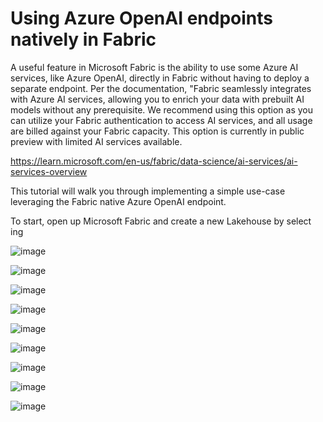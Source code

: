 # Using Azure OpenAI endpoints natively in Fabric

A useful feature in Microsoft Fabric is the ability to use some Azure AI services, like Azure OpenAI, directly in Fabric without having to deploy a separate endpoint. Per the documentation, "Fabric seamlessly integrates with Azure AI services, allowing you to enrich your data with prebuilt AI models without any prerequisite. We recommend using this option as you can utilize your Fabric authentication to access AI services, and all usage are billed against your Fabric capacity. This option is currently in public preview with limited AI services available.

https://learn.microsoft.com/en-us/fabric/data-science/ai-services/ai-services-overview

This tutorial will walk you through implementing a simple use-case leveraging the Fabric native Azure OpenAI endpoint. 

To start, open up Microsoft Fabric and create a new Lakehouse by select ing

![image](https://github.com/danhas14/Fabric_AzureOpenAI_Example/assets/27227060/2a1a1531-cf9e-4b8c-8465-95faa8ba2e3c)


![image](https://github.com/danhas14/Fabric_AzureOpenAI_Example/assets/27227060/032b59bd-cf55-42ed-a109-8160986e0af5)

![image](https://github.com/danhas14/Fabric_AzureOpenAI_Example/assets/27227060/5b760906-90c2-4f08-a007-42f037986ddf)


![image](https://github.com/danhas14/Fabric_AzureOpenAI_Example/assets/27227060/5338857e-3e02-40e9-9944-a0fda6db9c20)


![image](https://github.com/danhas14/Fabric_AzureOpenAI_Example/assets/27227060/d51831d2-3eff-45b8-a932-c5553a4dcc03)

![image](https://github.com/danhas14/Fabric_AzureOpenAI_Example/assets/27227060/7800b110-9dea-4a47-be08-1c2968ccd78e)

![image](https://github.com/danhas14/Fabric_AzureOpenAI_Example/assets/27227060/51c63f53-d27e-414d-9b25-27e653fbfeaa)

![image](https://github.com/danhas14/Fabric_AzureOpenAI_Example/assets/27227060/8246548d-1e97-43d8-8d78-24e88079c42c)


![image](https://github.com/danhas14/Fabric_AzureOpenAI_Example/assets/27227060/5fca0ec0-00a0-4416-ad4c-c807a6ed6638)



